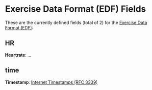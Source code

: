 Exercise Data Format (EDF) Fields
=================================


These are the currently defined fields (total of 2) for the [Exercise Data Format (EDF)](./):

HR
----------

**Heartrate**: ...


time
----------

**Timestamp**: [Internet Timestamps (RFC 3339)](https://tools.ietf.org/html/rfc3339)


